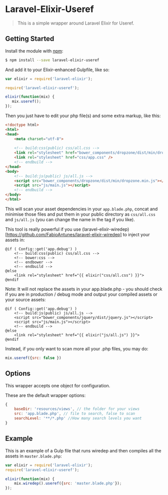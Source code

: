 # Laravel-Elixir-Useref
>This is a simple wrapper around Laravel Elixir for Useref. 

## Getting Started
Install the module with [npm](https://npmjs.org):

```bash
$ npm install --save laravel-elixir-useref
```


And add it to your Elixir-enhanced Gulpfile, like so:

```javascript
var elixir = require('laravel-elixir');

require('laravel-elixir-useref');

elixir(function(mix) {
   mix.useref();
});
```

Then you just have to edit your php file(s) and some extra markup, like this:

```html
<!doctype html>
<html>
<head>
    <meta charset="utf-8">
    
    <!-- build:css(public) css/all.css -->
    <link rel="stylesheet" href="bower_components/dropzone/dist/min/dropzone.min.css" />
    <link rel="stylesheet" href="css/app.css" />
    <!-- endbuild -->
</head>
<body>
    <!-- build:js(public) js/all.js -->
    <script src="bower_components/dropzone/dist/min/dropzone.min.js"></script>
    <script src="js/main.js"></script>
    <!-- endbuild -->
</body>
</html>
```

This will scan your asset dependencies in your `app.blade.php`, concat and minimise those files and put them in your public directory as `css/all.css` and `js/all.js` (you can change the name in the tag if you like). 

This tool is really powerful if you use (laravel-elixir-wiredep)[https://github.com/FabioAntunes/laravel-elixir-wiredep] to inject your assets in:

    @if ( Config::get('app.debug') )
        <!-- build:css(public) css/all.css -->
        <!-- bower:css -->
        <!-- endbower -->
        <!-- endbuild -->
    @else
        <link rel="stylesheet" href="{{ elixir("css/all.css") }}">
    @endif

Note: It will not replace the assets in your app.blade.php - you should check if you are in production / debug mode and output your compiled assets or your source assets:

    @if ( Config::get('app.debug') )
        <!-- build:js(public) js/all.js -->
        <script src="bower_components/jquery/dist/jquery.js"></script>
        <script src="js/main.js"></script>
        <!-- endbuild -->
    @else
        <link rel="stylesheet" href="{{ elixir("js/all.js") }}">
    @endif

Instead, if you only want to scan more all your .php files, you may do:

```javascript
mix.useref({src: false })
```


## Options
This wrapper accepts one object for configuration.

These are the default wrapper options:
```javascript
{
    baseDir: 'resources/views', // the folder for your views
    src: 'app.blade.php', // file to search, false to scan
    searchLevel: '**/*.php' //How many search levels you want
}
```

## Example
This is an example of a Gulp file that runs wiredep and then compiles all the assets in `master.blade.php`:

```javascript
var elixir = require('laravel-elixir');
require('laravel-elixir-useref');

elixir(function(mix) {
    mix.wiredep().useref({src: 'master.blade.php'});
});
```
